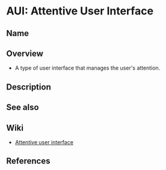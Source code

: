 # AUI: Attentive User Interface

## Name

## Overview
- A type of user interface that manages the user's attention.

## Description

## See also

## Wiki
- [Attentive user interface](https://en.wikipedia.org/wiki/Attentive_user_interface)

## References
